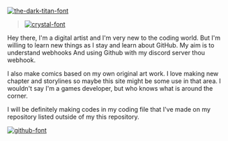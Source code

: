 <a href="https://fontmeme.com/fonts/the-dark-titan-font/"><img src="https://fontmeme.com/permalink/210622/e7a49dc9f6813941b3034beb231ae757.png" alt="the-dark-titan-font" border="0"></a>

>
> <a href="https://fontmeme.com/fonts/crystal-font/"><img src="https://fontmeme.com/permalink/210623/89cf170089df1e4404078f639b9b5460.png" alt="crystal-font" border="0"></a>
>
Hey there, I'm a digital artist and I'm very new to the coding world. But I'm willing to learn new things as I stay and learn about GitHub. My aim is to understand webhooks And using Github with my discord server thou webhook.

I also make comics based on my own original art work. I love making new chapter and storylines so maybe this site might be some use in that area. I wouldn't say I'm a games developer, but who knows what is around the corner. 

I will be definitely making codes in my coding file that I've made on my repository listed outside of my this repository. 

<a href="https://fontmeme.com/github-font/"><img src="https://fontmeme.com/permalink/210610/9100d7a19ed2b485687da574b21cb3fa.png" alt="github-font" border="0"></a>


